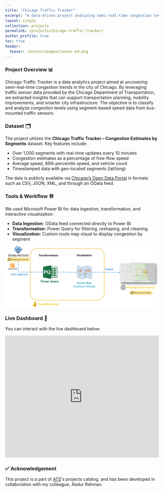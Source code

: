 ```yaml
---
title: "Chicago Traffic Tracker"
excerpt: "A data-driven project analyzing semi-real-time congestion levels in Chicago using traffic sensor data and Power BI visualizations."
layout: single
collection: projects
permalink: /projects/chicago-traffic-tracker/
author_profile: true
toc: true
header:
  teaser: /assets/images/teaser-p4.png
---
```


### Project Overview 📊
Chicago Traffic Tracker is a data analytics project aimed at uncovering semi-real-time congestion trends in the city of Chicago. By leveraging traffic sensor data provided by the Chicago Department of Transportation, we extracted insights that can support transportation planning, mobility improvements, and smarter city infrastructure. The objective is to classify and analyze congestion levels using segment-based speed data from bus-mounted traffic sensors.

### Dataset 🗂️
The project utilizes the **Chicago Traffic Tracker – Congestion Estimates by Segments** dataset. Key features include:

- Over 1,000 segments with real-time updates every 10 minutes
- Congestion estimates as a percentage of free-flow speed
- Average speed, 85th percentile speed, and vehicle count
- Timestamped data with geo-located segments (lat/long)

The data is publicly available via [Chicago’s Open Data Portal](https://data.cityofchicago.org/Transportation/Chicago-Traffic-Tracker-Congestion-Estimates-by-Se/n4j6-wkkf/about_data) in formats such as CSV, JSON, XML, and through an OData feed.

### Tools & Workflow 🛠
We used Microsoft Power BI for data ingestion, transformation, and interactive visualization:
- **Data Ingestion:** OData feed connected directly to Power BI
- **Transformation:** Power Query for filtering, reshaping, and cleaning
- **Visualization:** Custom route map visual to display congestion by segment

![Chicago Traffic Tracker - Workflow](/assets/images/workflow-p4.png)

### Live Dashboard 🔗
You can interact with the live dashboard below:

<iframe title="US Transit Data" width="100%" height="400" src="https://app.powerbi.com/view?r=eyJrIjoiYmZkNzExZWEtMjBlNC00NWY5LWI1OWQtOGRjN2NhOTIzNWJhIiwidCI6IjQxOWY3MTFlLTE2NDktNDA0Mi05YmIxLWRiNTc2ODk0ZDFhOSJ9" frameborder="0" allowFullScreen="true"></iframe>

### ✅ Acknowledgement
This project is a part of [ATS](https://www.atsailab.com/)'s projects catalog, and has been developed in collaboration with my colleague, Abdur Rehman.